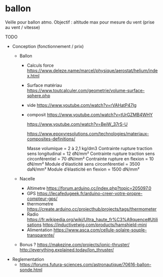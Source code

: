 # ballon
Veille pour ballon atmo. Objectif : altitude max pour mesure du vent (prise au vent / vitesse)

TODO
+ Conception (fonctionnement / prix)
  + Ballon
    - Calculs force https://www.deleze.name/marcel/physique/aerostat/helium/index.html
    - Surface matériau https://www.toutcalculer.com/geometrie/volume-surface-sphere.php
    - vide https://www.youtube.com/watch?v=rVAHatP47lg
    - composit https://www.youtube.com/watch?v=tUrGZMB4WHY
      
      https://www.youtube.com/watch?v=BeiW_37rS-U

    
      https://www.epoxyresolutions.com/technologies/materiaux-composites-definitions/
      
      Masse volumique = 2 à 2,1 kg/dm3
Contrainte rupture traction sens longitudinal = 12 dN/mm²
Contrainte rupture traction sens circonférentiel = 70 dN/mm²
Contrainte rupture en flexion = 10 dN/mm²
Module d’élasticité sens circonférentiel = 3500 daN/mm²
Module d’élasticité en flexion = 1500 dN/mm²

  + Nacelle
    - Altimetre https://forum.arduino.cc/index.php?topic=205097.0
    - GPS https://lecafedugeek.fr/arduino-creer-votre-propre-compteur-gps/
    - thermometre https://create.arduino.cc/projecthub/projects/tags/thermometer
    - Radio 
      https://fr.wikipedia.org/wiki/Ultra_haute_fr%C3%A9quence#Utilisations
      https://inductivetwig.com/products/hamshield-mini
    - Alimentation https://www.asca.com/cellule-solaire-souple-transparente/
  
  + Bonus ? https://makezine.com/projects/ionic-thruster/
    http://everything.explained.today/Ion_thruster/
+ Reglementation
  - https://forums.futura-sciences.com/astronautique/70616-ballon-sonde.html

